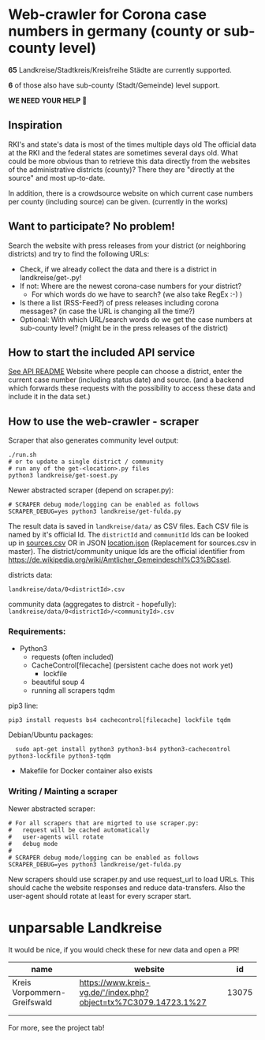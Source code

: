 # Web-crawler for Corona case numbers in germany (county or sub-county level)

**65** Landkreise/Stadtkreis/Kreisfreihe Städte  are currently supported. 

**6** of those also have sub-county (Stadt/Gemeinde) level support.

**WE NEED YOUR HELP 🙌**

## Inspiration
RKI's and state's data is most of the times multiple days old
The official data at the RKI and the federal states are sometimes several days old. What could be more obvious than to retrieve this data directly from the websites of the administrative districts (county)? There they are "directly at the source" and most up-to-date.

In addition, there is a crowdsource website on which current case numbers per county (including source) can be given. (currently in the works)

## Want to participate? No problem!

Search the website with press releases from your district (or neighboring districts) and try to find the following URLs:
 * Check, if we already collect the data and there is a district in landkreise/get-<mydistrict>.py!
 * If not: Where are the newest corona-case numbers for your district?
   * For which words do we have to search? (we also take RegEx :-) )
 * Is there a list (RSS-Feed?) of press releases including corona messages? (in case the URL is changing all the time?)
 * Optional: With which URL/search words do we get the case numbers at sub-county level? (might be in the press releases of the district)

## How to start the included API service

[See API README](api/README.md)
Website where people can choose a district, enter the current case number (including status date) and source. (and a backend which forwards these requests with the possibility to access these data and include it in the data set.)

## How to use the web-crawler - scraper

Scraper that also generates community level output:
```
./run.sh
# or to update a single district / community
# run any of the get-<location>.py files
python3 landkreise/get-soest.py
```

Newer abstracted scraper (depend on scraper.py):
```
# SCRAPER debug mode/logging can be enabled as follows
SCRAPER_DEBUG=yes python3 landkreise/get-fulda.py
``` 

The result data is saved in `landkreise/data/` as CSV files.
Each CSV file is named by it's official Id.
The `districtId` and `communitId` Ids can be looked up in [sources.csv](https://github.com/corona-zahlen-landkreis/corona_landkreis_fallzahlen_scraping/blob/895afda1da29f1f00c2845617effdcd0011a469a/sources.csv) OR in JSON [location.json](api/db/raw-data/locations.json) (Replacement for sources.csv in master). The district/community unique Ids are the official identifier from https://de.wikipedia.org/wiki/Amtlicher_Gemeindeschl%C3%BCssel.

districts data:

```landkreise/data/0<districtId>.csv```

community data (aggregates to distrcit - hopefully):
```landkreise/data/0<districtId>/<communityId>.csv```

### Requirements:
  * Python3
    * requests (often included)
    * CacheControl[filecache] (persistent cache does not work yet)
      * lockfile
    * beautiful soup 4
    * running all scrapers tqdm

pip3 line:
```
pip3 install requests bs4 cachecontrol[filecache] lockfile tqdm
```

Debian/Ubuntu packages:
```
  sudo apt-get install python3 python3-bs4 python3-cachecontrol python3-lockfile python3-tqdm
```

  * Makefile for Docker container also exists

### Writing / Mainting a scraper

Newer abstracted scraper:
```
# For all scrapers that are migrted to use scraper.py:
#   request will be cached automatically
#   user-agents will rotate
#   debug mode
#
# SCRAPER debug mode/logging can be enabled as follows
SCRAPER_DEBUG=yes python3 landkreise/get-fulda.py
```

New scrapers should use scraper.py and use request_url to load URLs.
This should cache the website responses and reduce data-transfers.
Also the user-agent should rotate at least for every scraper start.

# unparsable Landkreise
It would be nice, if you would check these for new data and open a PR!


| name | website   | id |
|---|---| --- |
|Kreis Vorpommern-Greifswald  | https://www.kreis-vg.de/'/index.php?object=tx%7C3079.14723.1%27   | 13075 |
|   |   | |
|   |   | |

For more, see the project tab!

